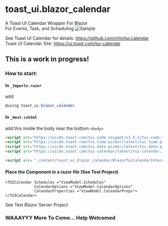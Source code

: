 # toast_ui.blazor_calendar
A Toast UI Calendar Wrapper For Blazor  
For Events, Task, and Scheduling
![Sample](https://github.com/gismofx/toast_ui.blazor_calendar/blob/main/Sample.JPG?raw=true)

See Toast UI Calendar for details:
https://github.com/nhn/tui.calendar  
Toast UI Calendar Site:
https://ui.toast.com/tui-calendar


## This is a work in progress!

### How to start:

#### In `_Imports.razor` 
add: 
```c#
@using toast_ui.blazor_calendar
```

#### In `_Host.cshtml` 
add this inside the body near the bottom `<body>`
```html
<script src="https://uicdn.toast.com/tui.code-snippet/v1.5.2/tui-code-snippet.min.js"></script>
<script src="https://uicdn.toast.com/tui.time-picker/latest/tui-time-picker.min.js"></script>
<script src="https://uicdn.toast.com/tui.date-picker/latest/tui-date-picker.min.js"></script>
<script src="https://uicdn.toast.com/tui-calendar/latest/tui-calendar.js"></script>

<script src= "_content/toast_ui_blazor_calendar/BlazorTuiCalendarInterop.js"></script>
```

#### Place the Component in a razor file (See Test Project)
```razor
<TUICalendar Schedules ="ViewModel.Schedules" 
             CalendarOptions ="ViewModel.CalendarOptions" 
             CalendarProperties ="ViewModel.CalendarProps"></TUICalendar>
```
See Test Blazor Server Project


### WAAAYYY More To Come... Help Welcomed
